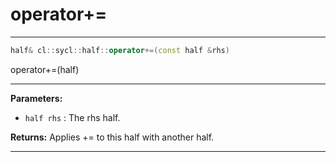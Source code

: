 # operator+=

---

```cpp
half& cl::sycl::half::operator+=(const half &rhs)
```


operator+=(half) 


---
**Parameters:**

 - `half rhs`
: The rhs half. 

**Returns:** Applies += to this half with another half. 

---
